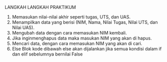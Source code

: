 LANGKAH LANGKAH PRAKTIKUM 

1. Memasukan nilai-nilai akhir seperti tugas, UTS, dan UAS.
2. Menampilkan data yang berisi (NIM, Nama, Nilai Tugas, Nilai UTS, dan Nilai UAS).
3. Mengubah data dengan cara memasukan NIM kembali.
4. Jika inginmenghapus data maka masukan NIM yang akan di hapus.
5. Mencari data, dengan cara memasukan NIM yang akan di cari.
6. Else Blok kode dibawah else akan dijalankan jika semua kondisi dalam if dan elif sebelumnya bernilai False
